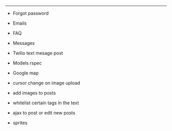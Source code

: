 ---
* Forgot password
* Emails
* FAQ
* Messages
* Twilio text mesage post
* Models rspec
* Google map

* cursor change on image upload
* add images to posts
* whitelist certain tags in the text
* ajax to post or edit new posts
* sprites
